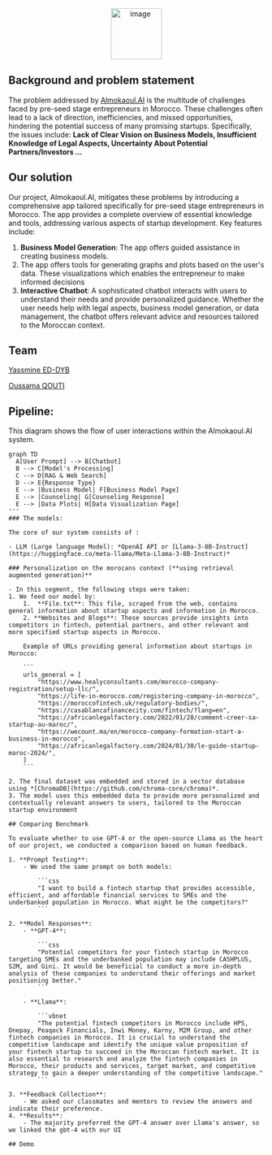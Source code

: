 <div style="text-align: center;">
    <img src="https://github.com/Yassmine2020/SythSis/assets/81428754/655bea69-d5fa-4d36-b59a-dbf552f3dd05" width="100" alt="image">
</div>

## Background and problem statement

The problem addressed by [Almokaoul.AI](http://almokaoul.ai/) is the multitude of challenges faced by pre-seed stage entrepreneurs in Morocco. These challenges often lead to a lack of direction, inefficiencies, and missed opportunities, hindering the potential success of many promising startups. Specifically, the issues include: **Lack of Clear Vision on Business Models, Insufficient Knowledge of Legal Aspects, Uncertainty About Potential Partners/Investors …**

## Our solution

Our project, Almokaoul.AI, mitigates these problems by introducing a comprehensive app tailored specifically for pre-seed stage entrepreneurs in Morocco. The app provides a complete overview of essential knowledge and tools, addressing various aspects of startup development. Key features include:

1. **Business Model Generation**: The app offers guided assistance in creating business models.
2. The app offers tools for generating graphs and plots based on the user's data. These visualizations which enables the entrepreneur to make informed decisions
3. **Interactive Chatbot**: A sophisticated chatbot interacts with users to understand their needs and provide personalized guidance. Whether the user needs help with legal aspects, business model generation, or data management, the chatbot offers relevant advice and resources tailored to the Moroccan context.

## Team

[Yassmine ED-DYB](https://www.linkedin.com/in/yassmineeddyb/)

[Oussama QOUTI](https://www.linkedin.com/in/oussama-qouti-105bb820a/)

## Pipeline:
This diagram shows the flow of user interactions within the Almokaoul.AI system.

```mermaid
graph TD
  A[User Prompt] --> B[Chatbot]
  B --> C[Model's Processing]
  C --> D[RAG & Web Search]
  D --> E{Response Type}
  E --> |Business Model| F[Business Model Page]
  E --> |Counseling| G[Counseling Response]
  E --> |Data Plots| H[Data Visualization Page]
'''
### The models:

The core of our system consists of :

- LLM (Large language Model): *OpenAI API or [Llama-3-8B-Instruct](https://huggingface.co/meta-llama/Meta-Llama-3-8B-Instruct)*

### Personalization on the morocans context (**using retrieval augmented generation)**

- In this segment, the following steps were taken:
1. We feed our model by:
    1.  **File.txt**: This file, scraped from the web, contains general information about startup aspects and information in Morocco.
    2. **Websites and Blogs**: These sources provide insights into competitors in fintech, potential partners, and other relevant and more specified startup aspects in Morocco.
    
    Example of URLs providing general information about startups in Morocco:
    
    ```
    urls_general = [
        "https://www.healyconsultants.com/morocco-company-registration/setup-llc/",
        "https://life-in-morocco.com/registering-company-in-morocco",
        "https://moroccofintech.uk/regulatory-bodies/",
        "https://casablancafinancecity.com/fintech/?lang=en",
        "https://africanlegalfactory.com/2022/01/28/comment-creer-sa-startup-au-maroc/",
        "https://wecount.ma/en/morocco-company-formation-start-a-business-in-morocco",
        "https://africanlegalfactory.com/2024/01/30/le-guide-startup-maroc-2024/",
    ]
    ```
    
2. The final dataset was embedded and stored in a vector database using *[ChromaDB](https://github.com/chroma-core/chroma)*.
3. The model uses this embedded data to provide more personalized and contextually relevant answers to users, tailored to the Moroccan startup environment

## Comparing Benchmark

To evaluate whether to use GPT-4 or the open-source Llama as the heart of our project, we conducted a comparison based on human feedback.

1. **Prompt Testing**:
    - We used the same prompt on both models:
        
        ```css
        "I want to build a fintech startup that provides accessible, efficient, and affordable financial services to SMEs and the underbanked population in Morocco. What might be the competitors?"
        ```
        
2. **Model Responses**:
    - **GPT-4**:
        
        ```css
        "Potential competitors for your fintech startup in Morocco targeting SMEs and the underbanked population may include CASHPLUS, S2M, and Gini. It would be beneficial to conduct a more in-depth analysis of these companies to understand their offerings and market positioning better."
        ```
        
    - **Llama**:
        
        ```vbnet
        "The potential fintech competitors in Morocco include HPS, Onepay, Peaqock Financials, Inwi Money, Karny, M2M Group, and other fintech companies in Morocco. It is crucial to understand the competitive landscape and identify the unique value proposition of your fintech startup to succeed in the Moroccan fintech market. It is also essential to research and analyze the fintech companies in Morocco, their products and services, target market, and competitive strategy to gain a deeper understanding of the competitive landscape."
        ```
        
3. **Feedback Collection**:
    - We asked our classmates and mentors to review the answers and indicate their preference.
4. **Results**:
    - The majority preferred the GPT-4 answer over Llama's answer, so we linked the gbt-4 with our UI

## Demo
